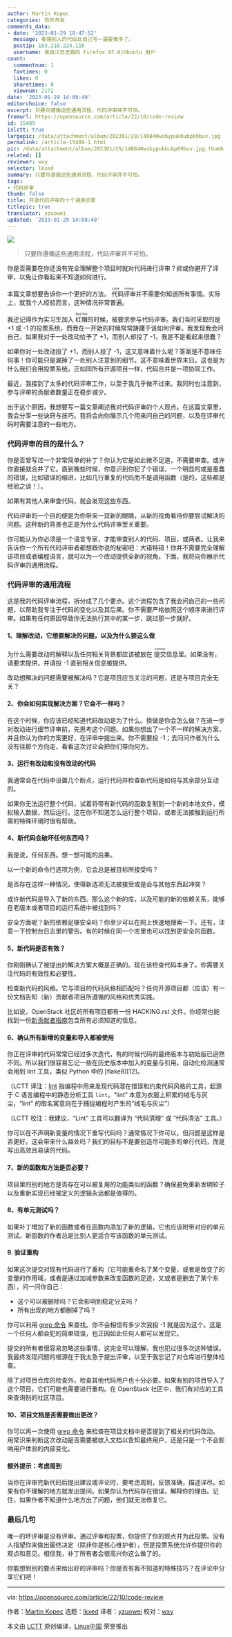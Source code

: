 ```yaml
---
author: Martin Kopec
categories: 软件开发
comments_data:
- date: '2023-01-29 18:47:52'
  message: 看懂别人的代码比自己写一遍要难多了。
  postip: 183.210.224.116
  username: 来自江苏无锡的 Firefox 97.0|Ubuntu 用户
count:
  commentnum: 1
  favtimes: 0
  likes: 0
  sharetimes: 0
  viewnum: 2172
date: '2023-01-29 14:08:49'
editorchoice: false
excerpt: 只要你遵循这些通用流程，代码评审并不可怕。
fromurl: https://opensource.com/article/22/10/code-review
id: 15489
islctt: true
largepic: /data/attachment/album/202301/29/140840wsbypukbubp69buv.jpg
permalink: /article-15489-1.html
pic: /data/attachment/album/202301/29/140840wsbypukbubp69buv.jpg.thumb.jpg
related: []
reviewer: wxy
selector: lkxed
summary: 只要你遵循这些通用流程，代码评审并不可怕。
tags:
- 代码评审
thumb: false
title: 开源代码评审的十个通用步骤
titlepic: true
translator: yzuowei
updated: '2023-01-29 14:08:49'
---
```


![](/data/attachment/album/202301/29/140840wsbypukbubp69buv.jpg)



> 
> 只要你遵循这些通用流程，代码评审并不可怕。
> 
> 
> 


你是否需要在你还没有完全理解整个项目时就对代码进行评审？抑或你避开了评审，以免让你看起来不知道如何进行。


本篇文章想要告诉你一个更好的方法。<ruby> 代码评审 <rt>  code review </rt></ruby> 并不需要你知道所有事情。实际上，就我个人经验而言，这种情况非常普遍。


我还记得作为实习生加入 <ruby> 红帽 <rt>  Red Hat </rt></ruby> 的时候，被要求参与代码评审。我们当时采取的是 +1 或 -1 的投票系统，而我在一开始的时候常常踌躇于该如何评审。我发现我会问自己，如果我对于一处改动给予了 +1，而别人却投了 -1，我是不是看起来很蠢？


如果你对一处改动投了 +1，而别人投了 -1，这又意味着什么呢？答案是不意味任何事！你可能只是漏掉了一处别人注意到的细节。这不意味着世界末日。这也是为什么我们会用投票系统。正如同所有开源项目一样，代码合并是一项协同工作。


最近，我接到了太多的代码评审工作，以至于我几乎做不过来。我同时也注意到，参与评审的贡献者数量正在稳步减少。


出于这个原因，我想要写一篇文章阐述我对代码评审的个人观点。在这篇文章里，我会分享一些诀窍与技巧。我将会向你展示几个用来问自己的问题，以及在评审代码时需要注意的一些地方。


### 代码评审的目的是什么？


你是否曾写过一个非常简单的补丁？你认为它是如此微不足道，不需要审查。或许你直接就合并了它。直到晚些时候，你意识到你犯了个错误，一个明显的或是愚蠢的错误，比如错误的缩进，比如几行重复的代码而不是调用函数（是的，这些都是经验之谈！）。


如果有其他人来审查代码，就会发现这些东西。


代码评审的一个目的便是为你带来一双新的眼睛，从新的视角看待你要尝试解决的问题。这种新的背景也正是为什么代码评审至关重要。


你可能认为你必须是一个语言专家，才能审查别人的代码、项目，或两者。让我来告诉你一个所有代码评审者都想跟你说的秘密吧：大错特错！你并不需要完全理解该项目或者编程语言，就可以为一个改动提供全新的视角。下面，我将向你展示代码评审的通用流程。


### 代码评审的通用流程


这是我的代码评审流程，拆分成了几个要点。这个流程包含了我会问自己的一些问题，以帮助我专注于代码的变化以及其后果。你不需要严格依照这个顺序来进行评审。如果有任何原因导致你无法执行其中的某一步，跳过那一步就好。


#### 1、理解改动，它想要解决的问题，以及为什么要这么做


为什么需要改动的解释以及任何相关背景都应该被放在 <ruby> 提交 <rt>  commit </rt></ruby> 信息里。如果没有，请要求提供，并请投 -1 直到相关信息被提供。


改动想解决的问题需要被解决吗？它是项目应当关注的问题，还是与项目完全无关？


#### 2、你会如何实现解决方案？它会不一样吗？


在这个时候，你应该已经知道代码改动是为了什么。换做是你会怎么做？在进一步对改动进行细节评审前，先思考这个问题。如果你想出了一个不一样的解决方案，并且你认为你的方案更好，在评审中提出来。你不需要投 -1；去问问作者为什么没有往那个方向走，看看这次讨论会把你们带向何方。


#### 3、运行有改动和没有改动的代码


我通常会在代码中设置几个断点，运行代码并检查新代码是如何与其余部分互动的。


如果你无法运行整个代码，试着将带有新代码的函数复制到一个新的本地文件，模拟输入数据，然后运行。这在你不知道怎么运行整个项目，或者无法接触到运行所需的特殊环境时很有帮助。


#### 4、新代码会破坏任何东西吗？


我是说，任何东西。想一想可能的后果。


以一个新的命令行选项为例，它会总是被目标所接受吗？


是否存在这样一种情况，使得新选项无法被接受或是会与其他东西起冲突？


或许新代码是导入了新的东西。那么这个新的库，以及可能的新的依赖关系，能够在老版本或者项目的运行系统中被找到吗？


安全方面呢？新的依赖足够安全吗？你至少可以在网上快速地搜索一下。还有，注意一下控制台日志里的警告。有的时候在同一个库里也可以找到更安全的函数。


#### 5、新代码是否有效？


你刚刚确认了被提出的解决方案大概是正确的。现在该检查代码本身了。你需要关注代码的有效性和必要性。


检查新代码的风格。它与项目的代码风格相匹配吗？任何开源项目都（应该）有一份文档告知（新）贡献者项目所遵循的风格和优秀实践。


比如说，OpenStack 社区的所有项目都有一份 HACKING.rst 文件。你经常也能找到一份[新贡献者指南](https://docs.openstack.org/tempest/latest/contributor/contributing.html)包含所有必须知道的信息。


#### 6、确认所有新增的变量和导入都被使用


你正在评审的代码常常已经过多次迭代，有的时候代码的最终版本与初始版已迥然不同。所以我们很容易忘记一些在历史版本中加入的变量与引用。自动化检测通常会用到 lint 工具，类似 Python 中的 [flake8][12]。


（LCTT 译注：[lint](https://codedocs.org/what-is/lint-software) 指编程中用来发现代码潜在错误和约束代码风格的工具，起源于 C 语言编程中的静态分析工具 `lint`。“lint” 本意为衣服上积累的绒毛与灰尘，“lint” 的取名寓意则在于捕捉编程时产生的“绒毛与灰尘”）


（LCTT 校注：我建议，“Lint” 工具可以翻译为 “代码清理” 或 “代码清洁” 工具。）


你可以在不声明新变量的情况下重写代码吗？通常情况下你可以，但问题是这样是否更好。这会带来什么益处吗？我们的目标不是要创造尽可能多的单行代码，而是写出高效且易读的代码。


#### 7、新的函数和方法是否必要？


项目里的别的地方是否存在可以被复用的功能类似的函数？确保避免重新发明轮子以及重新实现已经被定义的逻辑永远都是值得的。


#### 8、有单元测试吗？


如果补丁增加了新的函数或者在函数内添加了新的逻辑，它也应该附带对应的单元测试。新函数的作者总是比别人更适合写该函数的单元测试。


#### 9. 验证重构


如果这次提交对现有代码进行了重构（它可能重命名了某个变量，或者是改变了的变量的作用域，或者是通过加减参数来改变函数的足迹，又或者是删去了某个东西），问一问你自己：


* 这个可以被删除吗？它会影响到稳定分支吗？
* 所有出现的地方都删掉了吗？


你可以利用 [grep 命令](https://opensource.com/downloads/grep-cheat-sheet) 来查找。你不会相信有多少次我投 -1 就是因为这个。这是一个任何人都会犯的简单错误，也正因如此任何人都可以发现它。


提交的所有者很容易忽略这些事情，这完全可以理解。我也犯过很多次这种错误。我最终发现问题的根源在于我太急于提出评审，以至于我忘记了对仓库进行整体检查。


除了对项目仓库的检查外，检查其他代码用户也十分必要。如果有别的项目导入了这个项目，它们可能也需要进行重构。在 OpenStack 社区中，我们有对应的工具来查询别的社区项目。


#### 10、项目文档是否需要做出更改？


你可以再一次使用 [grep 命令](https://www.redhat.com/sysadmin/how-to-use-grep) 来检查在项目文档中是否提到了相关的代码改动。用常识来判断这次改动是否需要被收入文档以告知最终用户，还是只是一个不会影响用户体验的内部变化。


#### 额外提示：考虑周到


当你在评审完新代码后提出建议或评论时，要考虑周到，反馈准确，描述详尽。如果有你不理解的地方就发出提问。如果你认为代码存在错误，解释你的理由。记住，如果作者不知道什么地方出了问题，他们就无法修复它。


### 最后几句


唯一的坏评审是没有评审。通过评审和投票，你提供了你的观点并为此投票。没有人指望你来做出最终决定（除非你是核心维护者），但是投票系统允许你提供你的观点和意见。相信我，补丁所有者会很高兴你这么做了的。


你能想到别的要点来给出好的评审吗？你是否有我不知道的特殊技巧？在评论中分享它们吧！




---


via: <https://opensource.com/article/22/10/code-review>


作者：[Martin Kopec](https://opensource.com/users/martin-kopec) 选题：[lkxed](https://github.com/lkxed) 译者：[yzuowei](https://github.com/yzuowei) 校对：[wxy](https://github.com/wxy)


本文由 [LCTT](https://github.com/LCTT/TranslateProject) 原创编译，[Linux中国](https://linux.cn/) 荣誉推出